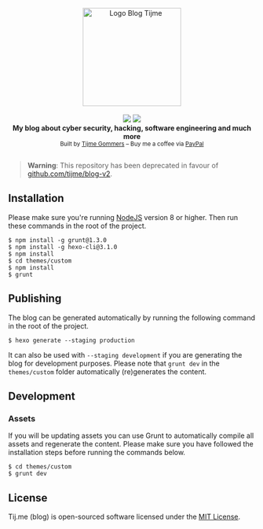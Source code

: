 <p align="center">
    <a href="https://tij.me/"><img src="https://raw.githubusercontent.com/tijme/blog/master/themes/custom/source/tulip.svg" alt="Logo Blog Tijme" width="200"  /></a>
    <br/>
    <br/>
    <a href="https://github.com/tijme/blog/blob/master/LICENSE.md"><img src="https://raw.finnwea.com/shield/?firstText=License&secondText=MIT" /></a>
    <a href="https://github.com/tijme/blog/releases"><img src="https://raw.finnwea.com/vector-shields-v1/?typeKey=SemverVersion&typeValue1=tijme&typeValue2=blog&typeValue4=Stable"></a>
    <br/>
    <b>My blog about cyber security, hacking, software engineering and much more</b>
    <br/>
    <sup>Built by <a href="https://www.linkedin.com/in/tijme/">Tijme Gommers</a> – Buy me a coffee via <a href="https://www.paypal.me/tijmegommers">PayPal</a>
    <br/>
    <br/>
</p>
    
> **Warning**: This repository has been deprecated in favour of [github.com/tijme/blog-v2](https://github.com/tijme/blog-v2).

## Installation

Please make sure you're running [NodeJS](https://nodejs.org/en/) version 8 or higher. Then run these commands in the root of the project.

```
$ npm install -g grunt@1.3.0
$ npm install -g hexo-cli@3.1.0
$ npm install
$ cd themes/custom
$ npm install
$ grunt
```

## Publishing

The blog can be generated automatically by running the following command in the root of the project.

```
$ hexo generate --staging production
```

It can also be used with `--staging development` if you are generating the blog for development purposes. Please note that `grunt dev` in the `themes/custom` folder automatically (re)generates the content.

## Development

### Assets

If you will be updating assets you can use Grunt to automatically compile all assets and regenerate the content. Please make sure you have followed the installation steps before running the commands below.

```
$ cd themes/custom
$ grunt dev
```

## License

Tij.me (blog) is open-sourced software licensed under the [MIT License](https://github.com/tijme/blog/blob/master/LICENSE.md).
